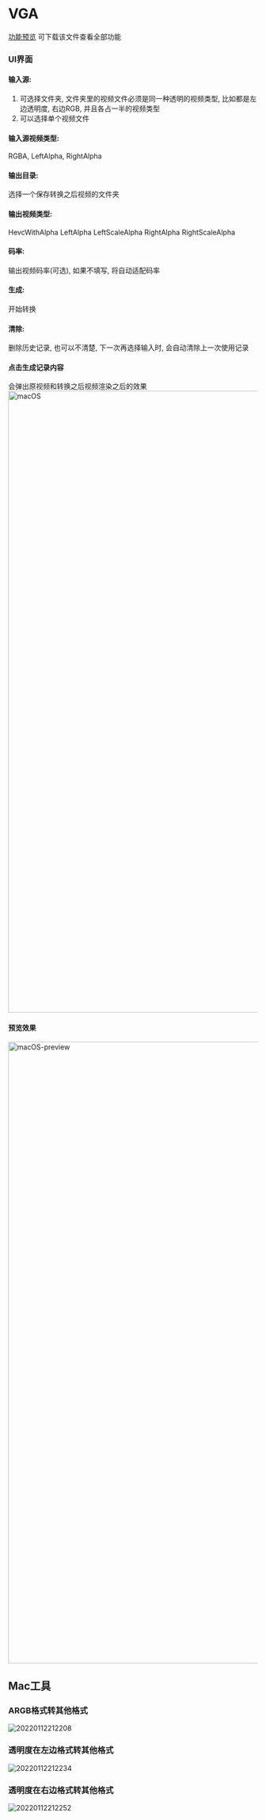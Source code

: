# VGA

[功能预览](https://github.com/cgeffect/VGA/edit/master/doc/VGA.key) 可下载该文件查看全部功能
### UI界面
#### 输入源:
1. 可选择文件夹, 文件夹里的视频文件必须是同一种透明的视频类型, 比如都是左边透明度, 右边RGB, 并且各占一半的视频类型
2. 可以选择单个视频文件
#### 输入源视频类型: 
RGBA, LeftAlpha, RightAlpha
#### 输出目录: 
选择一个保存转换之后视频的文件夹
#### 输出视频类型:
HevcWithAlpha
LeftAlpha
LeftScaleAlpha
RightAlpha
RightScaleAlpha
#### 码率:
输出视频码率(可选), 如果不填写, 将自动适配码率
#### 生成: 
开始转换
#### 清除: 
删除历史记录, 也可以不清楚, 下一次再选择输入时, 会自动清除上一次使用记录
#### 点击生成记录内容
会弹出原视频和转换之后视频渲染之后的效果
<img width="1600" height="1256" alt="macOS" src="https://github.com/user-attachments/assets/096a76c9-47f8-4d71-862c-5944598c55af" />
#### 预览效果
<img width="1600" height="1256" alt="macOS-preview" src="https://github.com/user-attachments/assets/f40beb93-912d-49c5-912f-d59bec8e30c9" />

## Mac工具
### ARGB格式转其他格式
![20220112212208](https://user-images.githubusercontent.com/15692322/149148348-417210d5-47b8-45f7-b0a3-ca7ebc200c80.jpg)

### 透明度在左边格式转其他格式
![20220112212234](https://user-images.githubusercontent.com/15692322/149148396-c402535a-45bc-4e9f-a8ad-6044ee571583.jpg)

### 透明度在右边格式转其他格式
![20220112212252](https://user-images.githubusercontent.com/15692322/149148490-0337db29-be8b-4d18-923a-c9a2cc12390e.jpg)
